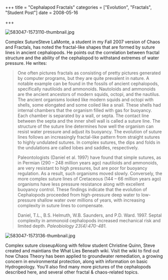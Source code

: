 +++
title = "Cephalapod Fractals"
categories = ["Evolution", "Fractals", "Student Post"]
date = 2008-05-16


+++


<img alt="583047-1573110-thumbnail.jpg" src="https://www.fractalog.com/jpg/583047-1573110-thumbnail.jpg" />

   Complex SutureSteve LaMonte, a student in my Fall 2007 version of Chaos and Fractals, has noted the fractal-like shapes that are formed by suture lines in ancient cephalopods. He points out the correlation between fractal structure and the ability of the cephalopod to withstand extremes of water pressure. He writes:
     
<blockquote> 
One often pictures fractals as consisting of pretty pictures generated by computer programs, but they are quite prevalent in nature. A notable example can be found in the fossils of ancient cephalopods, specifically nautiloids and ammonoids. Nautoloids and ammonoids are the ancient ancestors of modern squids, octopi, and the nautilus. The ancient organisms looked like modern squids and octopi with shells, some elongated and some coiled like a snail. These shells had internal chambers that the organism filled with gas for buoyancy. Each chamber is separated by a wall, or septa. The contact line between the septa and the inner shell wall is called a suture line. The structure of the suture line determines how well the organism can resist water pressure and adjust its buoyancy. The evolution of suture lines follows an increasingly fractal-like pattern from straight sutures to highly undulated sutures. In complex sutures, the dips and folds in the undulations are called lobes and saddles, respectively.
 
Paleontologists (Daniel et al. 1997) have found that simple sutures, as in Permian (290 &ndash; 248 million years ago) nautiloids and ammonoids, are very resistant to high pressures, but are poor for buoyancy regulation. As a result, such organisms moved slowly. Conversely, the more complex suture lines of Cretaceous (144 &ndash; 66 million years ago) organisms have less pressure resistance along with excellent buoyancy control. These findings indicate that the evolution of Cephalopods proceeded from high-pressure deep water to low-pressure shallow water over millions of years, with increasing complexity in suture lines to compensate. 
 
Daniel, T.L., B.S. Helmuth, W.B. Saunders, and P.D. Ward. 1997. Septal complexity in ammonoid cephalopods increased mechanical risk and limited depth. <em>Paleobiology 23(4):470-481.</em>
 </blockquote>
                      
<img src="https://www.fractalog.com/jpg/583047-1573136-thumbnail.jpg" alt="583047-1573136-thumbnail.jpg" />

 Complex suture closeupAlong with fellow student Christine Quinn, Steve created and maintians the What Lies Beneath wiki. Visit the wiki to find out how Chaos Theory has been applied to groundwater remediation, a growing concern in environmental protection, along with information on basic Hydrogeology. You'll also find many more pictures of the cephalopods described here, and several other fractal &amp; chaos-related topics.    

